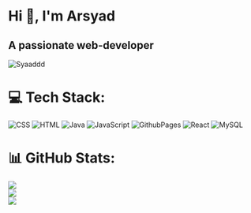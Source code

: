 # Hi 👋, I'm Arsyad
## A passionate web-developer

<p align="left"> <img src="https://komarev.com/ghpvc/?username=dhruvabhat24&label=Profile%20views&color=00ff00&style=plastic" alt="Syaaddd" /> </p>

</p>


# 💻 Tech Stack:
![CSS](https://img.shields.io/badge/css3-%231572B6.svg?style=plastic&logo=css3&logoColor=white) ![HTML](https://img.shields.io/badge/html5-%23E34F26.svg?style=plastic&logo=html5&logoColor=white) ![Java](https://img.shields.io/badge/java-%23ED8B00.svg?style=plastic&logo=openjdk&logoColor=white) ![JavaScript](https://img.shields.io/badge/javascript-%23323330.svg?style=plastic&logo=javascript&logoColor=%23F7DF1E) ![GithubPages](https://img.shields.io/badge/github%20pages-121013?style=plastic&logo=github&logoColor=white) ![React](https://img.shields.io/badge/react-%2320232a.svg?style=plastic&logo=react&logoColor=%2361DAFB) ![MySQL](https://img.shields.io/badge/mysql-%2300000f.svg?style=plastic&logo=mysql&logoColor=white)
# 📊 GitHub Stats:
![](https://github-readme-stats.vercel.app/api?username=Syaaddd&theme=radical&hide_border=false&include_all_commits=true&count_private=true)<br/>
![](https://github-readme-streak-stats.herokuapp.com/?user=Syaaddd&theme=radical&hide_border=false)<br/>
![](https://github-readme-stats.vercel.app/api/top-langs/?username=Syaaddd&theme=radical&hide_border=false&include_all_commits=true&count_private=true&layout=compact)
